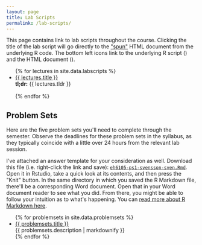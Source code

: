 ```yaml
---
layout: page
title: Lab Scripts
permalink: /lab-scripts/
---
```


This page contains link to lab scripts throughout the course. Clicking the title of the lab script will go directly to the ["spun"](https://deanattali.com/2015/03/24/knitrs-best-hidden-gem-spin/) HTML document from the underlying R code. The bottom left icons link to the underlying R script (<i class="fab fa-r-project"></i>) and the HTML document (<i class="fas fa-file-code"></i>).


<ul id="archive">
{% for lectures in site.data.labscripts %}
      <li class="archiveposturl">
        <span><a href="{{ site.url }}/lab-scripts/{{ lectures.filename }}">{{ lectures.title }}</a></span><br>
<span class = "postlower">
<strong>tl;dr:</strong> {{ lectures.tldr }}</span>
<strong style="font-family: 'Titillium Web', sans-serif; padding-right: .5em">
<br />
<a href="https://github.com/{{ site.githubdir}}/tree/master/lab-scripts/{{ lectures.rscript}}.R"><i class="fab fa-r-project"></i></a>&nbsp;&nbsp;
<a href="{{ site.url }}/lab-scripts/{{ lectures.filename }}"><i class="fas fa-file-code"></i></a>
</strong> 
      </li>
{% endfor %}
</ul>

## Problem Sets

Here are the five problem sets you'll need to complete through the semester. Observe the deadlines for these problem sets in the syllabus, as they typically coincide with a little over 24 hours from the relevant lab session.

I've attached an answer template for your consideration as well. Download this file (i.e. right-click the link and save): [`eh6105-ps1-svensson-sven.Rmd`](http://eh6105.svmiller.com/problem-sets/1/eh6105-ps1-svensson-sven.Rmd). Open it in Rstudio, take a quick look at its contents, and then press the "Knit" button. In the same directory in which you saved the R Markdown file, there'll be a corresponding Word document. Open that in your Word document reader to see what you did. From there, you might be able to follow your intuition as to what's happening. You can [read more about R Markdown here](https://bookdown.org/yihui/rmarkdown).

<ul id="archive">
{% for problemsets in site.data.problemsets %}
      <li class="archiveposturl">
        <span><a href="{{ site.url }}/problem-sets/{{ problemsets.filename }}.pdf">{{ problemsets.title }}</a></span><br>
<span class = "postlower">
{{ problemsets.description | markdownify }}</span>
      </li>
{% endfor %}
</ul>
<!--
### [Problem Set #1](http://eh6105.svmiller.com/problem-sets/1/eh6105-ps1.pdf)

The first problem set makes use of the [Systemic Banking Crises Database II](http://svmiller.com/stevedata/reference/SBCD.html) in [`{stevedata}`](http://svmiller.com/stevedata) to learn about basic data summary, data exploration, and data manipulation.


### [Problem Set #2](http://eh6105.svmiller.com/problem-sets/2/eh6105-ps2.pdf)

The second problem set makes use of the [National Epidemiologic Survey on Alcohol and Related Conditions (NESARC)](http://svmiller.com/stevedata/reference/nesarc_drinkspd.html) data set in [`{stevedata}`](http://svmiller.com/stevedata) to learn about basic descriptive statistics, recoding things, and, importantly, how you should always read the codebook.


### [Problem Set #3](http://eh6105.svmiller.com/problem-sets/3/eh6105-ps3.pdf)

The third problem set makes use of some data available in [`{peacesciencer}`](http://svmiller.com/peacesciencer) to learn bivariate ordinary least squares (OLS) regression.


### [Problem Set #4](http://eh6105.svmiller.com/problem-sets/4/eh6105-ps4.pdf)

The fourth problem set makes use of [some simple (American) presidential election data](http://svmiller.com/stevedata/reference/election_turnout.html) in [`{stevedata}`](http://svmiller.com/stevedata) to learn about simple derivations of the OLS model (e.g. controls, fixed effects).

### [Problem Set #5](http://eh6105.svmiller.com/problem-sets/5/eh6105-ps5.pdf)

The final problem set makes use of [General Social Survey (GSS) data on attitudes about government spending](http://svmiller.com/stevedata/reference/gss_spending.html) in [`{stevedata}`](http://svmiller.com/stevedata) to learn about OLS model diagnostics. Students will also have the option of bootstrapping their regression model here if they want to go hardcore in the last question. Nothing in the course plan said I couldn't have you choose this path if I wanted.  😜

-->